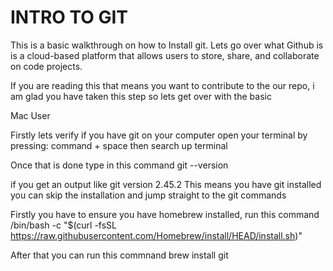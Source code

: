 # INTRO TO GIT

This is a basic walkthrough on how to Install git. Lets go over what Github is is a cloud-based platform that allows users to store, share, and collaborate on code projects.

If you are reading this that means you want to contribute to the our repo, i am glad you have taken this step so lets get over with the basic

Mac User

Firstly lets verify if you have git on your computer open your terminal by pressing:
command + space then search up terminal 

Once that is done type in this command 
git --version

if you get an output like
git version 2.45.2 
This means you have git installed you can skip the installation and jump straight to the git commands

Firstly you have to ensure you have homebrew installed, run this command
/bin/bash -c "$(curl -fsSL https://raw.githubusercontent.com/Homebrew/install/HEAD/install.sh)"

After that you can run this commnand 
brew install git
